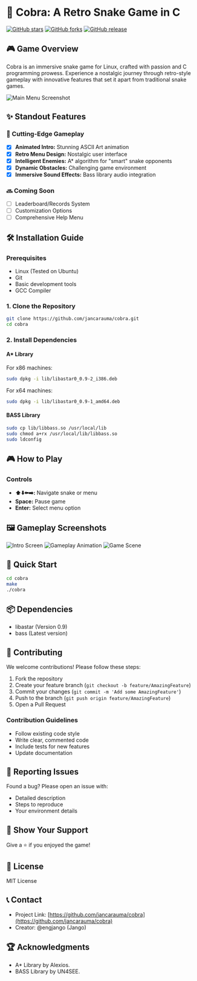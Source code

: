 # 🐍 Cobra: A Retro Snake Game in C

[![GitHub stars](https://img.shields.io/github/stars/lavradodosilicio/cobra.svg?style=social&label=Stars)](https://github.com/lavradodosilicio/cobra)
[![GitHub forks](https://img.shields.io/github/forks/lavradodosilicio/cobra.svg?style=social&label=Fork)](https://github.com/lavradodosilicio/cobra)
[![GitHub release](https://img.shields.io/github/release/lavradodosilicio/cobra.svg)](https://github.com/lavradodosilicio/cobra/releases)

## 🎮 Game Overview
Cobra is an immersive snake game for Linux, crafted with passion and C programming prowess. Experience a nostalgic journey through retro-style gameplay with innovative features that set it apart from traditional snake games.

![Main Menu Screenshot](https://github.com/lavradodosilicio/cobra/blob/main/screenshots/Captura%20de%20tela%20de%202021-01-07%2018-02-55.png)

## ✨ Standout Features

### 🚀 Cutting-Edge Gameplay
- [x] **Animated Intro:** Stunning ASCII Art animation
- [x] **Retro Menu Design:** Nostalgic user interface
- [x] **Intelligent Enemies:** A* algorithm for "smart" snake opponents
- [x] **Dynamic Obstacles:** Challenging game environment
- [x] **Immersive Sound Effects:** Bass library audio integration

### 🔜 Coming Soon
- [ ] Leaderboard/Records System
- [ ] Customization Options
- [ ] Comprehensive Help Menu

## 🛠 Installation Guide

### Prerequisites
- Linux (Tested on Ubuntu)
- Git
- Basic development tools
- GCC Compiler

### 1. Clone the Repository
```bash
git clone https://github.com/jancarauma/cobra.git
cd cobra
```

### 2. Install Dependencies
#### A* Library
For x86 machines:
```bash
sudo dpkg -i lib/libastar0_0.9-2_i386.deb
```
For x64 machines:
```bash
sudo dpkg -i lib/libastar0_0.9-1_amd64.deb
```

#### BASS Library
```bash
sudo cp lib/libbass.so /usr/local/lib
sudo chmod a+rx /usr/local/lib/libbass.so
sudo ldconfig
```

## 🎮 How to Play

### Controls
- **⬆️⬇️⬅️➡️:** Navigate snake or menu
- **Space:** Pause game
- **Enter:** Select menu option

## 🖼 Gameplay Screenshots
![Intro Screen](https://github.com/lavradodosilicio/cobra/blob/main/screenshots/Captura%20de%20tela%20de%202021-01-09%2020-30-22.png)
![Gameplay Animation](https://github.com/lavradodosilicio/cobra/blob/main/screenshots/Captura%20de%20tela%20de%202021-01-07%2018-02-52.png)
![Game Scene](https://github.com/lavradodosilicio/cobra/blob/main/screenshots/Captura%20de%20tela%20de%202021-01-07%2018-02-42.png)

## 🚀 Quick Start
```bash
cd cobra
make
./cobra
```

## 📦 Dependencies
- libastar (Version 0.9)
- bass (Latest version)

## 🤝 Contributing
We welcome contributions! Please follow these steps:

1. Fork the repository
2. Create your feature branch (`git checkout -b feature/AmazingFeature`)
3. Commit your changes (`git commit -m 'Add some AmazingFeature'`)
4. Push to the branch (`git push origin feature/AmazingFeature`)
5. Open a Pull Request

### Contribution Guidelines
- Follow existing code style
- Write clear, commented code
- Include tests for new features
- Update documentation

## 🐛 Reporting Issues
Found a bug? Please open an issue with:
- Detailed description
- Steps to reproduce
- Your environment details

## 🌟 Show Your Support
Give a ⭐ if you enjoyed the game!

## 📄 License
MIT License

## 📞 Contact
- Project Link: [https://github.com/jancarauma/cobra](https://github.com/jancarauma/cobra)
- Creator: @engjango (Jango)

## 🏆 Acknowledgments
- A* Library by Alexios.
- BASS Library by UN4SEE.
